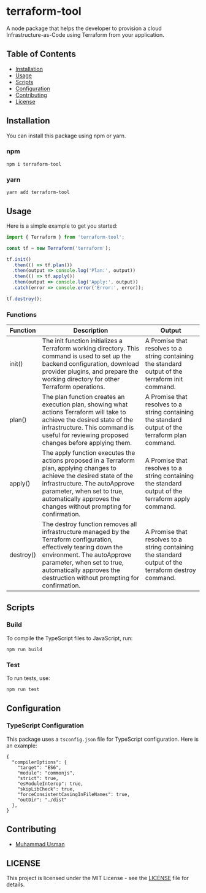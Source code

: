# terraform-tool
A node package that helps the developer to provision a cloud Infrastructure-as-Code using Terraform from your application.

## Table of Contents

- [Installation](#installation)
- [Usage](#usage)
- [Scripts](#scripts)
- [Configuration](#configuration)
- [Contributing](#contributing)
- [License](#license)

## Installation

You can install this package using npm or yarn.

### npm

```npm i terraform-tool```

### yarn

```yarn add terraform-tool```

## Usage

Here is a simple example to get you started:

```typescript
import { Terraform } from 'terraform-tool';

const tf = new Terraform('terraform');

tf.init()
  .then(() => tf.plan())
  .then(output => console.log('Plan:', output))
  .then(() => tf.apply())
  .then(output => console.log('Apply:', output))
  .catch(error => console.error('Error:', error));

tf.destroy();

```

### Functions


| Function | Description | Output |
|---------|---------| ---------|
| init() | The init function initializes a Terraform working directory. This command is used to set up the backend configuration, download provider plugins, and prepare the working directory for other Terraform operations. | A Promise that resolves to a string containing the standard output of the terraform init command. | 
| plan()| The plan function creates an execution plan, showing what actions Terraform will take to achieve the desired state of the infrastructure. This command is useful for reviewing proposed changes before applying them. | A Promise that resolves to a string containing the standard output of the terraform plan command. |
| apply() | The apply function executes the actions proposed in a Terraform plan, applying changes to achieve the desired state of the infrastructure. The autoApprove parameter, when set to true, automatically approves the changes without prompting for confirmation. | A Promise that resolves to a string containing the standard output of the terraform apply command. |
| destroy() | The destroy function removes all infrastructure managed by the Terraform configuration, effectively tearing down the environment. The autoApprove parameter, when set to true, automatically approves the destruction without prompting for confirmation. | A Promise that resolves to a string containing the standard output of the terraform destroy command. |

## Scripts

### Build

To compile the TypeScript files to JavaScript, run:

```npm run build```

### Test

To run tests, use:

```npm run test```

## Configuration

### TypeScript Configuration

This package uses a `tsconfig.json` file for TypeScript configuration. Here is an example:

```
{
  "compilerOptions": {
    "target": "ES6",
    "module": "commonjs",
    "strict": true,
    "esModuleInterop": true,
    "skipLibCheck": true,
    "forceConsistentCasingInFileNames": true,
    "outDir": "./dist"
  },
}
```

## Contributing

- [Muhammad Usman](https://github.com/muhammad-usman-108)

## LICENSE

This project is licensed under the MIT License - see the [LICENSE](https://github.com/muhammad-usman-108/terraform-tool/blob/main/LICENSE) file for details.

